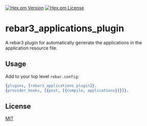 [![Hex.pm Version](https://img.shields.io/hexpm/v/rebar3_applications_plugin.svg)](https://hex.pm/packages/rebar3_applications_plugin)
[![Hex.pm License](https://img.shields.io/hexpm/l/rebar3_applications_plugin.svg)](LICENSE)

# rebar3_applications_plugin

A rebar3 plugin for automatically generate the applications in the application resource file.

## Usage

Add to your top level `rebar.config`:

```erlang
{plugins, [rebar3_applications_plugin]}.
{provider_hooks, [{post, [{compile, applications}]}]}.
```

## License
[MIT](LICENSE)
